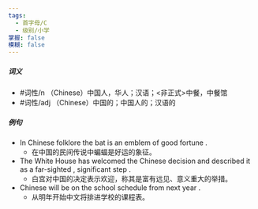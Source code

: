 ```yaml
---
tags:
  - 首字母/C
  - 级别/小学
掌握: false
模糊: false
---
```

##### 词义
- #词性/n  （Chinese）中国人，华人；汉语；<非正式>中餐，中餐馆
- #词性/adj  （Chinese）中国的；中国人的；汉语的
##### 例句
- In Chinese folklore the bat is an emblem of good fortune .
	- 在中国的民间传说中蝙蝠是好运的象征。
- The White House has welcomed the Chinese decision and described it as a far-sighted , significant step .
	- 白宫对中国的决定表示欢迎，称其是富有远见、意义重大的举措。
- Chinese will be on the school schedule from next year .
	- 从明年开始中文将排进学校的课程表。
